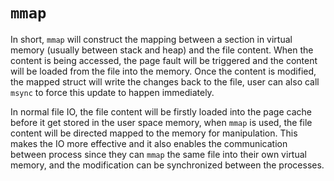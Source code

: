 # `mmap`

In short, `mmap` will construct the mapping between a section in virtual memory (usually between stack and heap) and the file content. When the content is being accessed, the page fault  will be triggered and the content will be loaded from the file into the memory. Once the content is modified, the mapped struct will write the changes back to the file, user can also call `msync` to force this update to happen immediately.

In normal file IO, the file content will be firstly loaded into the page cache before it get stored in the user space memory, when `mmap` is used, the file content will be directed mapped to the memory for manipulation. This makes the IO more effective and it also enables the communication between process since they can `mmap` the same file into their own virtual memory, and the modification can be synchronized between the processes. 
